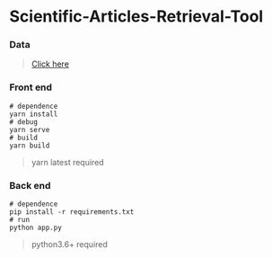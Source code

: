 # Scientific-Articles-Retrieval-Tool

### Data
> [Click here](https://universityofadelaide.app.box.com/folder/147443411383)


### Front end
```shell
# dependence
yarn install
# debug
yarn serve
# build
yarn build
```
> yarn latest required

### Back end
```shell
# dependence
pip install -r requirements.txt
# run
python app.py
```
> python3.6+ required
